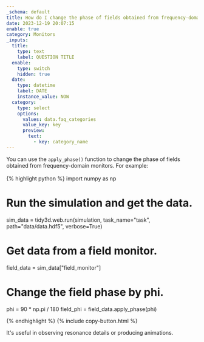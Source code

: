 ```yaml
---
_schema: default
title: How do I change the phase of fields obtained from frequency-domain monitors?
date: 2023-12-19 20:07:15
enable: true
category: Monitors
_inputs:
  title:
    type: text
    label: QUESTION TITLE
  enable:
    type: switch
    hidden: true
  date:
    type: datetime
    label: DATE
    instance_value: NOW
  category:
    type: select
    options:
      values: data.faq_categories
      value_key: key
      preview:
        text:
          - key: category_name
---
```

<div>You can use the&nbsp;<code><span>apply_phase</span>()</code> function to change the phase of fields obtained from frequency-domain monitors. For example:</div>

<div> </div>

<div markdown class="code-snippet">{% highlight python %}
import numpy as np

# Run the simulation and get the data.
sim_data = tidy3d.web.run(simulation, task_name="task", path="data/data.hdf5", verbose=True)

# Get data from a field monitor.
field_data = sim_data["field_monitor"]

# Change the field phase by phi.
phi = 90 * np.pi / 180
field_phi = field_data.apply_phase(phi)

{% endhighlight %}
{% include copy-button.html %}</div>

<div>It's useful in observing resonance details or producing animations.</div>